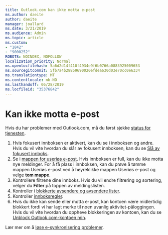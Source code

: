 ```yaml
---
title: Outlook.com kan ikke motta e-post
ms.author: daeite
author: daeite
manager: joallard
ms.date: 3/21/2019
ms.audience: Admin
ms.topic: article
ms.custom:
- "1842"
- "9000252"
ROBOTS: NOINDEX, NOFOLLOW
localization_priority: Normal
ms.openlocfilehash: 5a6d2d14f410f4934e9f6b0766a0883925009653
ms.sourcegitcommit: 5fb7a4b28859690020efdea630d03e70cc0e6334
ms.translationtype: MT
ms.contentlocale: nb-NO
ms.lasthandoff: 06/28/2019
ms.locfileid: "35376842"
---
```

# <a name="cant-receive-email"></a>Kan ikke motta e-post

Hvis du har problemer med Outlook.com, må du først sjekke [status for tjenesten](https://go.microsoft.com/fwlink/p/?linkid=837482).

1. Hvis fokusert innboksen er aktivert, kan du se i innboksen og andre. Hvis du vil vite hvordan du slår av fokusert innboksen, kan du se [Slå av fokusert innboks](https://support.office.com/article/f714d94d-9e63-4217-9ccb-6cb2986aa1b2).
1. Se i [mappen for useriøs e-post](https://outlook.live.com/mail/junkemail). Hvis innboksen er full, kan du ikke motta nye meldinger. For å få plass i innboksen, kan du prøve å tømme mappen Useriøs e-post ved å høyreklikke mappen Useriøs e-post og velge **tom mappe**.
1. Kontrollere filtrene dine innboks. Hvis du vil endre filtrering og sortering, velger du **Filter** på toppen av meldingslisten.
1. Kontroller i [blokkerte avsendere og avsendere lister](https://outlook.live.com/mail/options/mail/junkEmail).
1. Kontroller [innboksregler](https://outlook.live.com/mail/options/mail/rules).
1. Hvis du ikke kan sende eller motta e-post, kan kontoen være midlertidig blokkert fordi vi har lagt merke til noen uvanlig aktivitet-påloggingen. Hvis du vil vite hvordan du oppheve blokkeringen av kontoen, kan du se [Unblock Outlook.com-kontoen min](https://support.office.com/article/f4ad2701-d166-4d8b-8a6a-9af2a1f8a4c4).

Lær mer om å [løse e-synkronisering problemer](https://support.office.com/article/d39e3341-8d79-4bf1-b3c7-ded602233642).